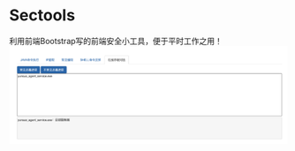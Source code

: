 # Sectools
利用前端Bootstrap写的前端安全小工具，便于平时工作之用！<br>
![](https://raw.githubusercontent.com/cpkkcb/Sectools/main/pic.png)
